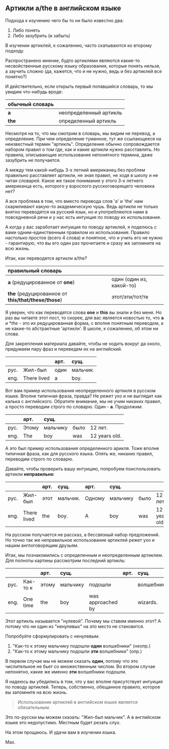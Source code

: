## Артикли a/the в английском языке

Подхода к изучению чего бы то ни было известно два:
1. Либо понять
2. Либо зазубрить (и забыть)

В изучении артиклей, к сожалению, часто скатываются ко второму подходу.

Распространено мнение, будто артиклями являются какие-то несвойственные русскому языку образования,
которые понять нельзя, а заучить сложно (да, кажется, что и не нужно, ведь и без артиклей все понятно?)

И действительно, если открыть первый попавшийся словарь, то мы увидим что-нибудь вроде:


| обычный словарь |                        |
| :--             | :----                  |
| **a**           | неопределенный артикль |
| **the**         | определенный артикль   |

Несмотря на то, что мы смотрим в словарь, мы видим не перевод, а определение. При чем определение туманное,
тут же ссылающееся на неизвестный термин "артикль". Определение обычно сопровождается набором правил о том где,
как и какие артикли нужно расставлять. Но правила, описывающие использование непонятного термина, даже зазубрить
не получается.

А между тем какой-нибудь 3-х летний американец без проблем правильно расставляет артикли, не зная правил, не ходя
в школу и не читая словарей. Какое же такое понимание у этого 3-х летнего американца есть, которого у взрослого
русскоговорящего человека нет?

А вся проблема в том, что вместо перевода слов 'a' и 'the' нам скармливают какую-то академическую чушь. Ведь
артикли не только внятно переводятся на русский язык, но и употребляются нами в повседневной речи и у нас есть
интуиция по поводу их использования.

А когда у вас заработает интуиция по поводу артиклей, я поделюсь с вами одним-единственным правилом их использования.
Правило настолько простое (всего 4 слова) и понятное, что и учить его не нужно - гарантирую, что вы его один раз
прочитаете и сразу же запомните на всю жизнь.

Итак, как переводятся артикли a/the?


| правильный словарь                                    |                           |
| :--                                                   | :----                    |
| **a** (редуцированное от **one**)                     | один (один из, какой-то) |
| **the** (редуцированное от **this/that/these/those**) | этот/эти/тот/те          |

Я уверен, что как переводятся слова **one** и **this** вы знали и без меня. Но раз вы читаете этот пост, то скорее,
для вас является новостью то, что **a** и **the* - это их редуцированная форма, с вполне понятным переводом, а не какие-то
абстрактные 'артикли'. В школе, к сожалению, об этом ни слова.

Для закрепления материала давайте, чтобы не ходить вокруг да около, придумаем пару фраз и переведем их на английский.

|      |             | арт. | сущ.    |
| :--- | :---------- | :--- | :---    |
| рус. | Жил-был     | один | мальчик.|
| eng. | There lived | a    | boy.    |

Вот вам пример использования неопределенного артикля в русском языке. Вполне типичная фраза, правда?
Не режет ухо и не выглядит как калька с английского. Обратите внимание, мы не учим никаких правил, а
просто переводим строго по словарю. Один - **a**. Продолжим:

|      | арт.  | сущ.     |      |              |
| :--- | :---- | :------- | :--- | :----------- |
| рус. | Этому | мальчику | было | 12 лет.      |
| eng. | The   | boy      | was  | 12 years old.|

А это был пример использования определенного арикля. Тоже вполне типичная фраза, как для русского языка.
Опять же, никаких правил, переводим строго по словарю.

Давайте, чтобы проверить вашу интуицию, попробуем поиспользовать артикли **неправильно**:

|      |             | арт. | сущ.     | арт.   | сущ.     |      |              |
| :--- | :---------- | :--- | :------- | :----- | :------- | :--- | :----------- |
| рус. | Жил-был     | этот | мальчик. | Одному | мальчику | было | 12 лет.      |
| eng. | There lived | the  | boy.     | A      | boy      | was  | 12 years old.|

На русском получается не рассказ, а бессвязный набор предложений. Но точно так же неправильное использование
артиклей режет ухо и нашим англоговорящим друзьям.

Итак, мы познакомились с определенным и неопределенным артиклем. Для полноты картины рассмотрим последний артикль:

|      |          | арт.  | сущ.     |                   | арт. | сущ.       |
| :--- | :------- | :---- | :------- | :---------------- | :--- | :--------  |
| рус. | Как-то к | этому | мальчику | подошли           |      | волшебники.|
| eng. | One time | the   | boy      | was approached by |      | wizards.   |

Этот артикль называется "нулевой". Почему мы ставим именно этот? А потому что ни один из "ненулевых" на это место
не становится.

Попробуйте сформулировать с ненулевым:

1. "Как-то к этому мальчику подошли **один** волшебники" (неопр.)
2. "Как-то к этому мальчику подошли **эти** волшебники" (опр.)

В первом случае мы не можем сказать **один**, потому что это числительное не бьет со множественным числом.
Во втором случае непонятно, какие же именно **эти** волшебники подошли.


Я надеюсь вы убедились в том, что у вас вполне присутствует интуиция по поводу артиклей. Теперь, собственно,
обещанное правило, которое вы запомните на всю жизнь.

> Использование артиклей в английском языке является обязательным.

Это по-русски мы можем сказать: "Жил-был мальчик". А в английском языке это недопустимо. Местным будет резать слух.

На этом прощаюсь. И удачи вам в изучении языка.

Max.